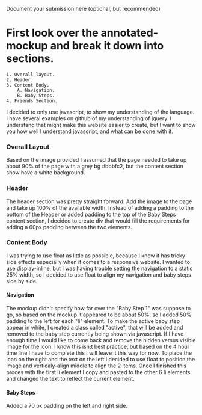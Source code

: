 Document your submission here (optional, but recommended)


# First look over the annotated-mockup and break it down into sections. 
    1. Overall layout.
    2. Header.
    3. Content Body. 
        A. Navigation.
        B. Baby Steps.
    4. Friends Section. 
    
I decided to only use javascript, to show my understanding of the language. I have several examples on github of my understanding of jquery. I understand that might make this website easier to create, but I want to show you how well I understand javascript, and what can be done with it.     
    
### Overall Layout 

Based on the image provided I assumed that the page needed to take up about 90% of the page with a grey bg #bbbfc2, but the content section show have a white background.

### Header

The header section was pretty straight forward. Add the image to the page and take up 100% of the available width. Instead of adding a padding to the bottom of the Header or added padding to the top of the Baby Steps content section, I decided to create div that would fill the requirements for adding a 60px padding between the two elements. 

### Content Body

I was trying to use float as little as possible, because I know it has tricky side effects especially when it comes to a responsive website. I wanted to use display-inline, but I was having trouble setting the navigation to a static 25% width, so I decided to use float to align my navigation and baby steps side by side.

#### Navigation

The mockup didn't specify how far over the "Baby Step 1" was suppose to go, so based on the mockup it appeared to be about 50%, so I added 50% padding to the left for each "li" element. To make the active baby step appear in white, I created a class called "active", that will be added and removed to the baby step currently being shown via javascript. If I have enough time I would like to come back and remove the hidden versus visible image for the icon. I know this isn;t best practice, but based on the 4 hour time line I have to complete this I will leave it this way for now. To place the icon on the right and the text on the left I decided to use float to position the image and verticaly-align middle to align the 2 items. Once I finished this proces with the first li element I copy and pasted to the other 6 li elements and changed the text to reflect the current element.

#### Baby Steps

Added a 70 px padding on the left and right side. 